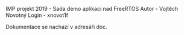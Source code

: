 IMP projekt 2019 - Sada demo aplikací nad FreeRTOS
Autor - Vojtěch Novotný
Login - xnovot1f

Dokumentace se nachází v adresáři doc.
